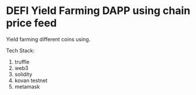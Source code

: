 # DEFI Yield Farming DAPP using chain price feed

Yield farming different coins using.

Tech Stack:

1. truffle
2. web3
3. solidity
4. kovan testnet
5. metamask
